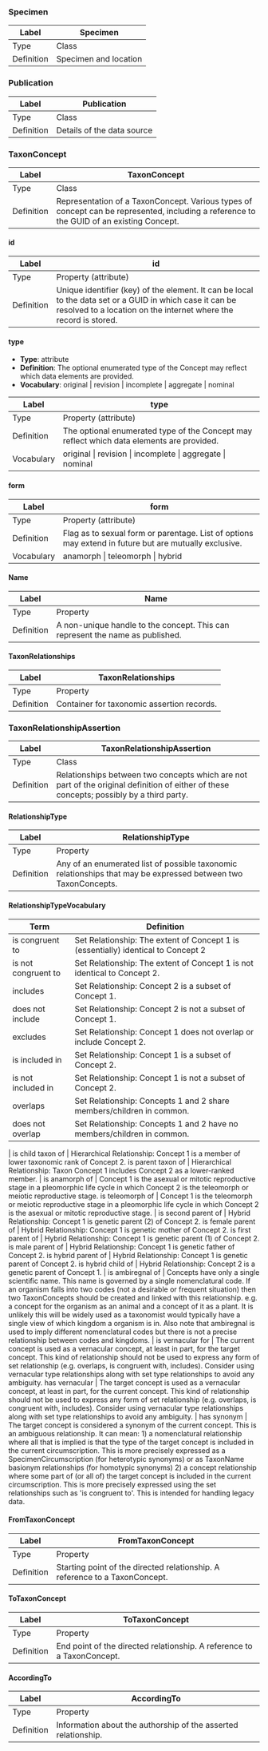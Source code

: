 ### Specimen

Label      | Specimen
-----------|-------------------------------------------------------
Type       | Class
Definition | Specimen and location                                              

### Publication

Label      | Publication
-----------|-------------------------------------------------------
Type       | Class
Definition | Details of the data source




### TaxonConcept

Label      | TaxonConcept
-----------|-------------------------------------------------------
Type       | Class
Definition | Representation of a TaxonConcept. Various types of concept can be represented, including a reference to the GUID of an existing Concept.

#### id

Label      | id
-----------|-------------------------------------------------------
Type       | Property (attribute)
Definition | Unique identifier (key) of the element. It can be local to the data set or a GUID in which case it can be resolved to a location on the internet where the record is stored.



#### type
- **Type**: attribute
- **Definition**: The optional enumerated type of the Concept may reflect which data elements are provided.
- **Vocabulary**: original  | revision | incomplete | aggregate | nominal

Label      | type
-----------|-------------------------------------------------------
Type       | Property (attribute)
Definition | The optional enumerated type of the Concept may reflect which data elements are provided.
Vocabulary | original  &#124; revision &#124; incomplete &#124; aggregate &#124; nominal

#### form

Label      | form
-----------|-------------------------------------------------------
Type       | Property (attribute)
Definition | Flag as to sexual form or parentage. List of options may extend in future but are mutually exclusive.
Vocabulary | anamorph &#124; teleomorph &#124; hybrid

#### Name

Label      | Name
-----------|-------------------------------------------------------
Type       | Property
Definition | A non-unique handle to the concept. This can represent the name as published.


#### TaxonRelationships

Label      | TaxonRelationships
-----------|-------------------------------------------------------
Type       | Property
Definition | Container for taxonomic assertion records.


### TaxonRelationshipAssertion

Label      | TaxonRelationshipAssertion
-----------|-------------------------------------------------------
Type       | Class
Definition | Relationships between two concepts which are not part of the original definition of either of these concepts; possibly by a third party.

#### RelationshipType

Label      | RelationshipType
-----------|-------------------------------------------------------
Type       | Property
Definition | Any of an enumerated list of possible taxonomic relationships that may be expressed between two TaxonConcepts.

#### RelationshipTypeVocabulary

Term       | Definition
-----------|-------------------------------------------------------
is congruent to     | Set Relationship: The extent of Concept 1 is (essentially) identical to Concept 2
is not congruent to | Set Relationship: The extent of Concept 1 is not identical to Concept 2.
includes            | Set Relationship: Concept 2 is a subset of Concept 1.
does not include    | Set Relationship: Concept 2 is not a subset of Concept 1.
excludes            | Set Relationship: Concept 1 does not overlap or include Concept 2.
is included in      | Set Relationship: Concept 1 is a subset of Concept 2.
is not included in  | Set Relationship: Concept 1 is not a subset of Concept 2.
overlaps            | Set Relationship: Concepts 1 and 2 share members/children in common.
does not overlap    | Set Relationship: Concepts 1 and 2 have no members/children in common.
|
is child taxon of   | Hierarchical Relationship: Concept 1 is a member of lower taxonomic rank of Concept 2.
is parent taxon of  | Hierarchical Relationship: Taxon Concept 1 includes Concept 2 as a lower-ranked member.
|
is anamorph of      | Concept 1 is the asexual or mitotic reproductive stage in a pleomorphic life cycle in which Concept 2 is the teleomorph or meiotic reproductive stage.
is teleomorph of    | Concept 1 is the teleomorph or meiotic reproductive stage in a pleomorphic life cycle in which Concept 2 is the asexual or mitotic reproductive stage.
|
is second parent of | Hybrid Relationship: Concept 1 is genetic parent (2) of Concept 2.
is female parent of | Hybrid Relationship: Concept 1 is genetic mother of Concept 2.
is first parent of  | Hybrid Relationship: Concept 1 is genetic parent (1) of Concept 2.
is male parent of   | Hybrid Relationship: Concept 1 is genetic father of Concept 2.
is hybrid parent of | Hybrid Relationship: Concept 1 is genetic parent of Concept 2.
is hybrid child of  | Hybrid Relationship: Concept 2 is a genetic parent of Concept 1.
|
is ambiregnal of    | Concepts have only a single scientific name. This name is governed by a single nomenclatural code. If an organism falls into two codes (not a desirable or frequent situation) then two TaxonConcepts should be created and linked with this relationship. e.g. a concept for the organism as an animal and a concept of it as a plant. It is unlikely this will be widely used as a taxonomist would typically have a single view of which kingdom a organism is in. Also note that ambiregnal is used to imply different nomenclatural codes but there is not a precise relationship between codes and kingdoms.
|
is vernacular for   | The current concept is used as a vernacular concept, at least in part, for the target concept. This kind of relationship should not be used to express any form of set relationship (e.g. overlaps, is congruent with, includes). Consider using vernacular type relationships along with set type relationships to avoid any ambiguity.
has vernacular | The target concept is used as a vernacular concept, at least in part, for the current concept. This kind of relationship should not be used to express any form of set relationship (e.g. overlaps, is congruent with, includes). Consider using vernacular type relationships along with set type relationships to avoid any ambiguity.
|
has synonym         | The target concept is considered a synonym of the current concept. This is an ambiguous relationship. It can mean: 1) a nomenclatural relationship where all that is implied is that the type of the target concept is included in the current circumscription. This is more precisely expressed as a SpecimenCircumscription (for heterotypic synonyms) or as TaxonName basionym relationships (for homotypic synonyms) 2) a concept relationship where some part of (or all of) the target concept is included in the current circumscription. This is more precisely expressed using the set relationships such as 'is congruent to'. This is intended for handling legacy data.


#### FromTaxonConcept

Label      | FromTaxonConcept
-----------|-------------------------------------------------------
Type       | Property
Definition | Starting point of the directed relationship. A reference to a TaxonConcept.

#### ToTaxonConcept

Label      | ToTaxonConcept
-----------|-------------------------------------------------------
Type       | Property
Definition | End point of the directed relationship. A reference to a TaxonConcept.

#### AccordingTo

Label      | AccordingTo
-----------|-------------------------------------------------------
Type       | Property
Definition | Information about the authorship of the asserted relationship.
